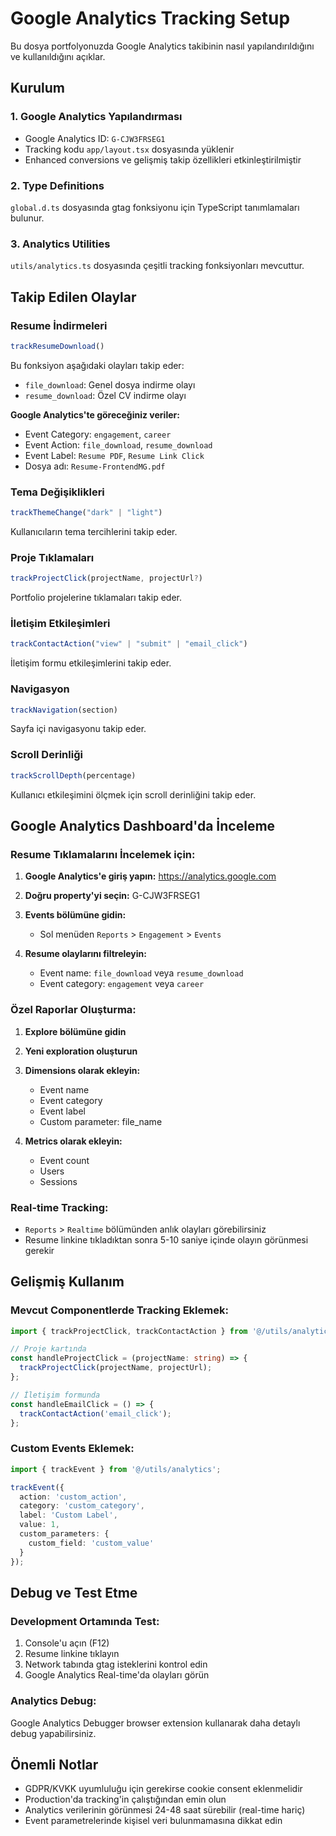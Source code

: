 # Google Analytics Tracking Setup

Bu dosya portfolyonuzda Google Analytics takibinin nasıl yapılandırıldığını ve kullanıldığını açıklar.

## Kurulum

### 1. Google Analytics Yapılandırması
- Google Analytics ID: `G-CJW3FRSEG1`
- Tracking kodu `app/layout.tsx` dosyasında yüklenir
- Enhanced conversions ve gelişmiş takip özellikleri etkinleştirilmiştir

### 2. Type Definitions
`global.d.ts` dosyasında gtag fonksiyonu için TypeScript tanımlamaları bulunur.

### 3. Analytics Utilities
`utils/analytics.ts` dosyasında çeşitli tracking fonksiyonları mevcuttur.

## Takip Edilen Olaylar

### Resume İndirmeleri
```typescript
trackResumeDownload()
```
Bu fonksiyon aşağıdaki olayları takip eder:
- `file_download`: Genel dosya indirme olayı
- `resume_download`: Özel CV indirme olayı

**Google Analytics'te göreceğiniz veriler:**
- Event Category: `engagement`, `career`
- Event Action: `file_download`, `resume_download`
- Event Label: `Resume PDF`, `Resume Link Click`
- Dosya adı: `Resume-FrontendMG.pdf`

### Tema Değişiklikleri
```typescript
trackThemeChange("dark" | "light")
```
Kullanıcıların tema tercihlerini takip eder.

### Proje Tıklamaları
```typescript
trackProjectClick(projectName, projectUrl?)
```
Portfolio projelerine tıklamaları takip eder.

### İletişim Etkileşimleri
```typescript
trackContactAction("view" | "submit" | "email_click")
```
İletişim formu etkileşimlerini takip eder.

### Navigasyon
```typescript
trackNavigation(section)
```
Sayfa içi navigasyonu takip eder.

### Scroll Derinliği
```typescript
trackScrollDepth(percentage)
```
Kullanıcı etkileşimini ölçmek için scroll derinliğini takip eder.

## Google Analytics Dashboard'da İnceleme

### Resume Tıklamalarını İncelemek için:

1. **Google Analytics'e giriş yapın:** https://analytics.google.com
2. **Doğru property'yi seçin:** G-CJW3FRSEG1
3. **Events bölümüne gidin:**
   - Sol menüden `Reports` > `Engagement` > `Events`
   
4. **Resume olaylarını filtreleyin:**
   - Event name: `file_download` veya `resume_download`
   - Event category: `engagement` veya `career`

### Özel Raporlar Oluşturma:

1. **Explore bölümüne gidin**
2. **Yeni exploration oluşturun**
3. **Dimensions olarak ekleyin:**
   - Event name
   - Event category
   - Event label
   - Custom parameter: file_name

4. **Metrics olarak ekleyin:**
   - Event count
   - Users
   - Sessions

### Real-time Tracking:
- `Reports` > `Realtime` bölümünden anlık olayları görebilirsiniz
- Resume linkine tıkladıktan sonra 5-10 saniye içinde olayın görünmesi gerekir

## Gelişmiş Kullanım

### Mevcut Componentlerde Tracking Eklemek:

```typescript
import { trackProjectClick, trackContactAction } from '@/utils/analytics';

// Proje kartında
const handleProjectClick = (projectName: string) => {
  trackProjectClick(projectName, projectUrl);
};

// İletişim formunda
const handleEmailClick = () => {
  trackContactAction('email_click');
};
```

### Custom Events Eklemek:

```typescript
import { trackEvent } from '@/utils/analytics';

trackEvent({
  action: 'custom_action',
  category: 'custom_category',
  label: 'Custom Label',
  value: 1,
  custom_parameters: {
    custom_field: 'custom_value'
  }
});
```

## Debug ve Test Etme

### Development Ortamında Test:
1. Console'u açın (F12)
2. Resume linkine tıklayın
3. Network tabında gtag isteklerini kontrol edin
4. Google Analytics Real-time'da olayları görün

### Analytics Debug:
Google Analytics Debugger browser extension kullanarak daha detaylı debug yapabilirsiniz.

## Önemli Notlar

- GDPR/KVKK uyumluluğu için gerekirse cookie consent eklenmelidir
- Production'da tracking'in çalıştığından emin olun
- Analytics verilerinin görünmesi 24-48 saat sürebilir (real-time hariç)
- Event parametrelerinde kişisel veri bulunmamasına dikkat edin
